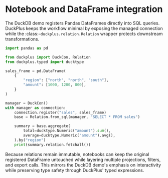 # Notebook and DataFrame integration

The DuckDB demo registers Pandas DataFrames directly into SQL queries. DuckPlus
keeps the workflow minimal by exposing the managed connection while the
:class:`~duckplus.relation.Relation` wrapper protects downstream transformations.

```python
import pandas as pd

from duckplus import DuckCon, Relation
from duckplus.typed import ducktype

sales_frame = pd.DataFrame(
    {
        "region": ["north", "north", "south"],
        "amount": [1000, 1200, 800],
    }
)

manager = DuckCon()
with manager as connection:
    connection.register("sales", sales_frame)
    base = Relation.from_sql(manager, "SELECT * FROM sales")

    summary = base.aggregate(
        total=ducktype.Numeric("amount").sum(),
        average=ducktype.Numeric("amount").avg(),
    ).by("region")
    print(summary.relation.fetchall())
```

Because relations remain immutable, notebooks can keep the original registered
DataFrame untouched while layering multiple projections, filters, and export
calls. This mirrors the DuckDB demo's emphasis on interactivity while preserving
type safety through DuckPlus' typed expressions.
